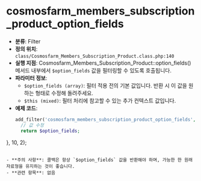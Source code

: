 # cosmosfarm_members_subscription_product_option_fields

- **분류**: Filter
- **정의 위치**: `class/Cosmosfarm_Members_Subscription_Product.class.php:140`
- **실행 지점**: Cosmosfarm_Members_Subscription_Product::option_fields() 메서드 내부에서 `$option_fields` 값을 필터링할 수 있도록 호출됩니다.
- **파라미터 정보**:
  - `$option_fields (array)`: 필터 적용 전의 기본 값입니다. 반환 시 이 값을 원하는 형태로 수정해 돌려주세요.
  - `$this (mixed)`: 필터 처리에 참고할 수 있는 추가 컨텍스트 값입니다.
- **예제 코드**:
  ```php
  add_filter('cosmosfarm_members_subscription_product_option_fields', function($option_fields, $this) {
    // 값 수정
    return $option_fields;
}, 10, 2);
  ```

- **주의 사항**: 콜백은 항상 `$option_fields` 값을 반환해야 하며, 가능한 한 원래 자료형을 유지하는 것이 좋습니다.
- **관련 항목**: 없음
